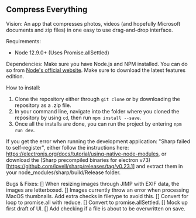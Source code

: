 ## Compress Everything
Vision: An app that compresses photos, videos (and hopefully Microsoft documents and zip files) in one easy to use drag-and-drop interface.

Requirements:
* Node 12.9.0+ (Uses Promise.allSettled)

Dependencies:
Make sure you have Node.js and NPM installed. You can do so from [Node's official website](https://nodejs.org/en/). Make sure to download the latest features edition.

How to install:
1. Clone the repository either through ```git clone``` or by downloading the repository as a .zip file.
2. In your command line, navigate into the folder where you cloned the repository by using ```cd```, then run ```npm install --save```.
3. Once all the installs are done, you can run the project by entering ```npm run dev```.

If you get the error when running the development application: "Sharp failed to self-register", either follow the instructions here: https://electronjs.org/docs/tutorial/using-native-node-modules, or download the (Sharp precompiled binaries for electron v73)[https://github.com/lovell/sharp/releases/tag/v0.23.1] and extract them in your node_modules/sharp/build/Release folder.


Bugs & Fixes:
[] When resizing images through JIMP with EXIF data, the images are letterboxed.
[] Images currently throw an error when processing MacOS thumbnails. Add extra checks in filetype to avoid this.
[] Convert for loop to promise.all with reduce.
[] Convert to promise.allSettled.
[] Mock up first draft of UI.
[] Add checking if a file is about to be overwritten on save.